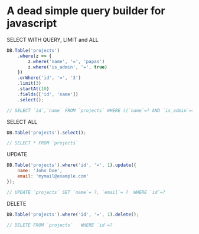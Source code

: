 A dead simple query builder for javascript
=

SELECT WITH QUERY, LIMIT and ALL
```javascript
DB.Table('projects')
	.where(z => {
		z.where('name', '=', 'papas')
		z.where('is_admin', '=', true)
	})
	.orWhere('id', '=', '3')
	.limit(3)
	.startAt(10)
    .fields(['id', 'name'])
    .select();

// SELECT `id`,`name` FROM `projects` WHERE ((`name`=? AND `is_admin`=?) OR `id`=?)  LIMIT 10, 3
```
SELECT ALL
```javascript
DB.Table('projects').select();

// SELECT * FROM `projects`
```

UPDATE
```javascript
DB.Table('projects').where('id', '=', 1).update({
    name: 'John Doe',
    email: 'mymail@example.com'
});

// UPDATE `projects` SET `name`= ?, `email`= ?  WHERE `id`=?
```


DELETE
```javascript
DB.Table('projects').where('id', '=', 1).delete();

// DELETE FROM `projects`   WHERE `id`=?

```